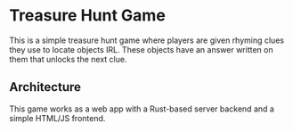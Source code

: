 # Treasure Hunt Game

This is a simple treasure hunt game where players are given rhyming clues they use to locate objects IRL.
These objects have an answer written on them that unlocks the next clue.

## Architecture

This game works as a web app with a Rust-based server backend and a simple HTML/JS frontend.